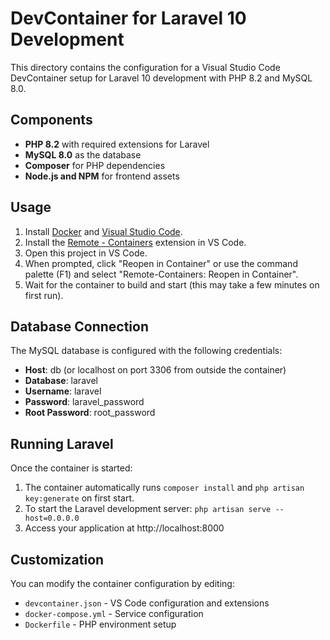 # DevContainer for Laravel 10 Development

This directory contains the configuration for a Visual Studio Code DevContainer setup for Laravel 10 development with PHP 8.2 and MySQL 8.0.

## Components

- **PHP 8.2** with required extensions for Laravel
- **MySQL 8.0** as the database
- **Composer** for PHP dependencies
- **Node.js and NPM** for frontend assets

## Usage

1. Install [Docker](https://www.docker.com/products/docker-desktop) and [Visual Studio Code](https://code.visualstudio.com/).
2. Install the [Remote - Containers](https://marketplace.visualstudio.com/items?itemName=ms-vscode-remote.remote-containers) extension in VS Code.
3. Open this project in VS Code.
4. When prompted, click "Reopen in Container" or use the command palette (F1) and select "Remote-Containers: Reopen in Container".
5. Wait for the container to build and start (this may take a few minutes on first run).

## Database Connection

The MySQL database is configured with the following credentials:

- **Host**: db (or localhost on port 3306 from outside the container)
- **Database**: laravel
- **Username**: laravel
- **Password**: laravel_password
- **Root Password**: root_password

## Running Laravel

Once the container is started:

1. The container automatically runs `composer install` and `php artisan key:generate` on first start.
2. To start the Laravel development server: `php artisan serve --host=0.0.0.0`
3. Access your application at http://localhost:8000

## Customization

You can modify the container configuration by editing:

- `devcontainer.json` - VS Code configuration and extensions
- `docker-compose.yml` - Service configuration
- `Dockerfile` - PHP environment setup 

